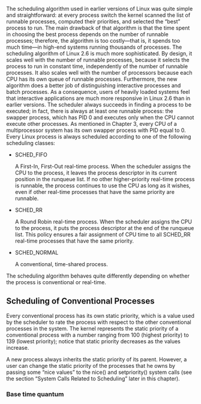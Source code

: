 The scheduling algorithm used in earlier versions of Linux was quite simple and
straightforward: at every process switch the kernel scanned the list of runnable processes,
computed their priorities, and selected the “best” process to run. The main
drawback of that algorithm is that the time spent in choosing the best process
depends on the number of runnable processes; therefore, the algorithm is too
costly—that is, it spends too much time—in high-end systems running thousands of
processes.
The scheduling algorithm of Linux 2.6 is much more sophisticated. By design, it
scales well with the number of runnable processes, because it selects the process to
run in constant time, independently of the number of runnable processes. It also
scales well with the number of processors because each CPU has its own queue of
runnable processes. Furthermore, the new algorithm does a better job of distinguishing
interactive processes and batch processes. As a consequence, users of heavily
loaded systems feel that interactive applications are much more responsive in
Linux 2.6 than in earlier versions.
The scheduler always succeeds in finding a process to be executed; in fact, there is
always at least one runnable process: the swapper process, which has PID 0 and executes
only when the CPU cannot execute other processes. As mentioned in Chapter 3,
every CPU of a multiprocessor system has its own swapper process with PID equal to 0.
Every Linux process is always scheduled according to one of the following scheduling
classes:

* SCHED_FIFO

    A First-In, First-Out real-time process. When the scheduler assigns the CPU to
the process, it leaves the process descriptor in its current position in the runqueue
list. If no other higher-priority real-time process is runnable, the process
continues to use the CPU as long as it wishes, even if other real-time processes
that have the same priority are runnable.

* SCHED_RR

    A Round Robin real-time process. When the scheduler assigns the CPU to the
process, it puts the process descriptor at the end of the runqueue list. This policy
ensures a fair assignment of CPU time to all SCHED_RR real-time processes that
have the same priority.

* SCHED_NORMAL

    A conventional, time-shared process.

The scheduling algorithm behaves quite differently depending on whether the process
is conventional or real-time.

## Scheduling of Conventional Processes

Every conventional process has its own static priority, which is a value used by the
scheduler to rate the process with respect to the other conventional processes in the
system. The kernel represents the static priority of a conventional process with a
number ranging from 100 (highest priority) to 139 (lowest priority); notice that static
priority decreases as the values increase.

A new process always inherits the static priority of its parent. However, a user can
change the static priority of the processes that he owns by passing some “nice values”
to the nice() and setpriority() system calls (see the section “System Calls
Related to Scheduling” later in this chapter).

### Base time quantum


